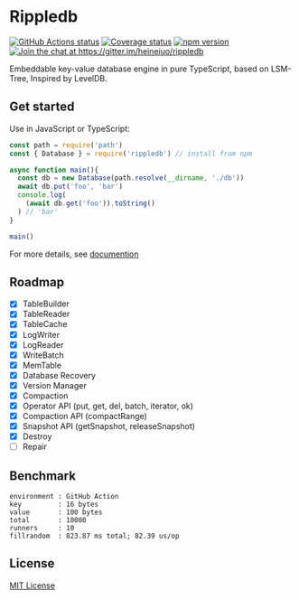 # Rippledb


<p>
  <a href="https://github.com/heineiuo/rippledb/actions"><img style="max-width:100%" alt="GitHub Actions status" src="https://github.com/heineiuo/rippledb/workflows/Node%20CI/badge.svg"></a>
  <a href="https://coveralls.io/github/heineiuo/rippledb"><img style="max-width:100%" alt="Coverage status" src="https://coveralls.io/repos/github/heineiuo/rippledb/badge.svg"></a>
  <a href="https://www.npmjs.com/package/rippledb"><img style="max-width:100%" alt="npm version" src="https://img.shields.io/npm/v/rippledb.svg?style=flat"></a>
  <a href="https://gitter.im/heineiuo/rippledb?utm_source=badge&utm_medium=badge&utm_campaign=pr-badge&utm_content=badge"><img style="max-width:100%" alt="Join the chat at https://gitter.im/heineiuo/rippledb" src="https://badges.gitter.im/heineiuo/rippledb.svg"></a>
</p>

Embeddable key-value database engine in pure TypeScript, based on LSM-Tree, Inspired by LevelDB.

## Get started

Use in JavaScript or TypeScript:

```js
const path = require('path')
const { Database } = require('rippledb') // install from npm

async function main(){
  const db = new Database(path.resolve(__dirname, './db'))
  await db.put('foo', 'bar')
  console.log(
    (await db.get('foo')).toString()
  ) // 'bar'
}

main()
```


For more details, see [documention](./docs/API.md)


## Roadmap
- [x] TableBuilder
- [x] TableReader
- [x] TableCache
- [x] LogWriter
- [x] LogReader
- [x] WriteBatch
- [x] MemTable
- [x] Database Recovery
- [x] Version Manager
- [x] Compaction
- [x] Operator API (put, get, del, batch, iterator, ok)
- [x] Compaction API (compactRange)
- [x] Snapshot API (getSnapshot, releaseSnapshot)
- [x] Destroy
- [ ] Repair

## Benchmark

```log
environment : GitHub Action
key         : 16 bytes
value       : 100 bytes
total       : 10000
runners     : 10 
fillrandom  : 823.87 ms total; 82.39 us/op
```

## License

[MIT License](./LICENSE)
